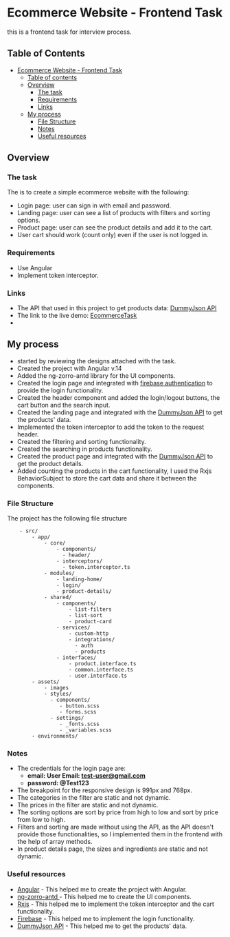 # Ecommerce Website - Frontend Task
this is a frontend task for interview process.

## Table of Contents
- [Ecommerce Website - Frontend Task](#ecommerce-website---frontend-task)
  - [Table of contents](#table-of-contents)
  - [Overview](#overview)
    - [The task](#the-task)
    - [Requirements](#requirements)
    - [Links](#links)
  - [My process](#my-process)
    - [File Structure](#file-structure)
    - [Notes](#notes)
    - [Useful resources](#useful-resources)
  
## Overview
### The task
The is to create a simple ecommerce website with the following:

- Login page: user can sign in with email and password.
- Landing page: user can see a list of products with filters and sorting options.
- Product page: user can see the product details and add it to the cart.
- User cart should work (count only) even if the user is not logged in.

### Requirements
- Use Angular 
- Implement token interceptor.

### Links
- The API that used in this project to get products data: [DummyJson API](https://dummyjson.com/)
- The link to the live demo: [EcommerceTask](https://ecommercetask.netlify.app/)
- 
## My process

- started by reviewing the designs attached with the task.
- Created the project with Angular v.14
- Added the ng-zorro-antd library for the UI components.
- Created the login page and integrated with [firebase authentication](https://firebase.google.com/docs/auth) to provide the login functionality.
- Created the header component and added the login/logout buttons, the cart button and the search input.
- Created the landing page and integrated with the [DummyJson API](https://dummyjson.com/)  to get the products' data.
- Implemented the token interceptor to add the token to the request header.
- Created the filtering and sorting functionality.
- Created the searching in products functionality.
- Created the product page and integrated with the [DummyJson API](https://dummyjson.com/) to get the product details.
- Added counting the products in the cart functionality, I used the Rxjs BehaviorSubject to store the cart data and share it between the components.

### File Structure
The project has the following file structure
```
    - src/
        - app/
            - core/
                - components/
                  - header/
                - interceptors/
                  - token.interceptor.ts
            - modules/
                - landing-home/
                - login/
                - product-details/
            - shared/
                - components/
                    - list-filters
                    - list-sort
                    - product-card
                - services/
                    - custom-http
                    - integrations/
                      - auth
                      - products
                - interfaces/
                    - product.interface.ts
                    - common.interface.ts
                    - user.interface.ts
        - assets/ 
            - images
            - styles/
              - components/
                 - button.scss
                 - forms.scss
              - settings/
                 - _fonts.scss
                 - _variables.scss
        - environments/
```   
### Notes
- The credentials for the login page are:
  - **email: User Email: test-user@gmail.com**
  - **password: @Test123**
- The breakpoint for the responsive design is 991px and 768px.
- The categories in the filter are static and not dynamic.
- The prices in the filter are static and not dynamic.
- The sorting options are sort by price from high to low and sort by price from low to high.
- Filters and sorting are made without using the API, as the API doesn't provide those functionalities, so I implemented them in the frontend with the help of array methods.
- In product details page, the sizes and ingredients are static and not dynamic.

### Useful resources

- [Angular](https://angular.io/) - This helped me to create the project with Angular.
- [ng-zorro-antd ](https://ng.ant.design/docs/introduce/en) - This helped me to create the UI components.
- [Rxjs](https://rxjs.dev/) - This helped me to implement the token interceptor and the cart functionality.
- [Firebase](https://firebase.google.com/docs/auth) - This helped me to implement the login functionality.
- [DummyJson API](https://dummyjson.com/) - This helped me to get the products' data.
